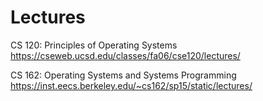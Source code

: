 # Lectures

CS 120: Principles of Operating Systems
https://cseweb.ucsd.edu/classes/fa06/cse120/lectures/

CS 162: Operating Systems and Systems Programming
https://inst.eecs.berkeley.edu/~cs162/sp15/static/lectures/
